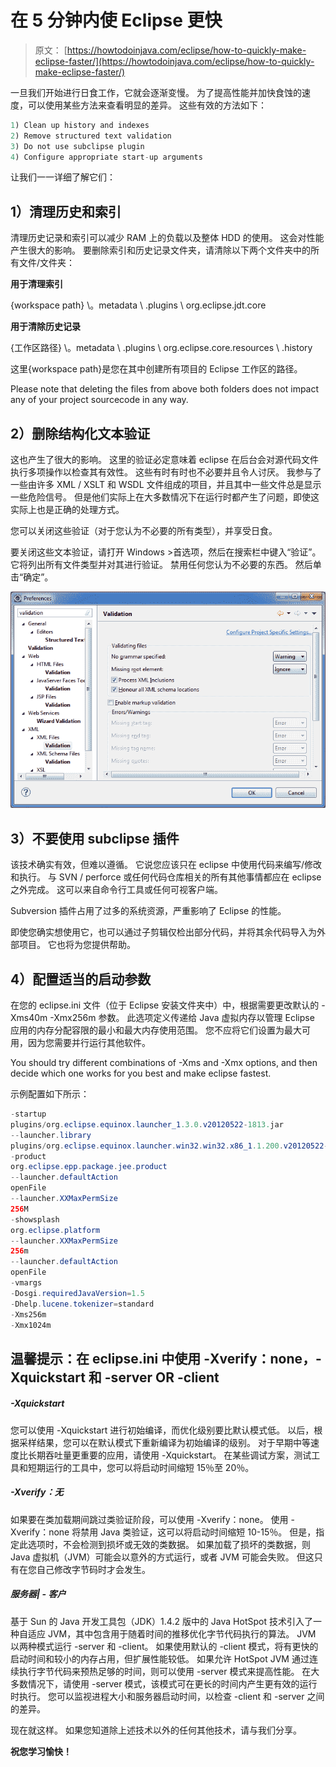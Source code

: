 # 在 5 分钟内使 Eclipse 更快

> 原文： [https://howtodoinjava.com/eclipse/how-to-quickly-make-eclipse-faster/](https://howtodoinjava.com/eclipse/how-to-quickly-make-eclipse-faster/)

一旦我们开始进行日食工作，它就会逐渐变慢。 为了提高性能并加快食蚀的速度，可以使用某些方法来查看明显的差异。 这些有效的方法如下：

```java
1) Clean up history and indexes
2) Remove structured text validation
3) Do not use subclipse plugin
4) Configure appropriate start-up arguments
```

让我们一一详细了解它们：

## 1）清理历史和索引

清理历史记录和索引可以减少 RAM 上的负载以及整体 HDD 的使用。 这会对性能产生很大的影响。 要删除索引和历史记录文件夹，请清除以下两个文件夹中的所有文件/文件夹：

**用于清理索引**

{workspace path} \。metadata \ .plugins \ org.eclipse.jdt.core

**用于清除历史记录**

{工作区路径} \。metadata \ .plugins \ org.eclipse.core.resources \ .history

这里{workspace path}是您在其中创建所有项目的 Eclipse 工作区的路径。

Please note that deleting the files from above both folders does not impact any of your project sourcecode in any way.

## 2）删除结构化文本验证

这也产生了很大的影响。 这里的验证必定意味着 eclipse 在后台会对源代码文件执行多项操作以检查其有效性。 这些有时有时也不必要并且令人讨厌。 我参与了一些由许多 XML / XSLT 和 WSDL 文件组成的项目，并且其中一些文件总是显示一些危险信号。 但是他们实际上在大多数情况下在运行时都产生了问题，即使这实际上也是正确的处理方式。

您可以关闭这些验证（对于您认为不必要的所有类型），并享受日食。

要关闭这些文本验证，请打开 Windows >首选项，然后在搜索栏中键入“验证”。 它将列出所有文件类型并对其进行验证。 禁用任何您认为不必要的东西。 然后单击“确定”。

![eclipse_validation](img/feb6f96a89510654ce2840a6914d0585.png)

## 3）不要使用 subclipse 插件

该技术确实有效，但难以遵循。 它说您应该只在 eclipse 中使用代码来编写/修改和执行。 与 SVN / perforce 或任何代码仓库相关的所有其他事情都应在 eclipse 之外完成。 这可以来自命令行工具或任何可视客户端。

Subversion 插件占用了过多的系统资源，严重影响了 Eclipse 的性能。

即使您确实想使用它，也可以通过子剪辑仅检出部分代码，并将其余代码导入为外部项目。 它也将为您提供帮助。

## 4）配置适当的启动参数

在您的 eclipse.ini 文件（位于 Eclipse 安装文件夹中）中，根据需要更改默认的 -Xms40m -Xmx256m 参数。 此选项定义传递给 Java 虚拟内存以管理 Eclipse 应用的内存分配容限的最小和最大内存使用范围。 您不应将它们设置为最大可用，因为您需要并行运行其他软件。

You should try different combinations of -Xms and -Xmx options, and then decide which one works for you best and make eclipse fastest.

示例配置如下所示：

```java
-startup
plugins/org.eclipse.equinox.launcher_1.3.0.v20120522-1813.jar
--launcher.library
plugins/org.eclipse.equinox.launcher.win32.win32.x86_1.1.200.v20120522-1813
-product
org.eclipse.epp.package.jee.product
--launcher.defaultAction
openFile
--launcher.XXMaxPermSize
256M
-showsplash
org.eclipse.platform
--launcher.XXMaxPermSize
256m
--launcher.defaultAction
openFile
-vmargs
-Dosgi.requiredJavaVersion=1.5
-Dhelp.lucene.tokenizer=standard
-Xms256m
-Xmx1024m

```

## 温馨提示：在 eclipse.ini 中使用 -Xverify：none，-Xquickstart 和 -server OR -client

##### -Xquickstart

您可以使用 -Xquickstart 进行初始编译，而优化级别要比默认模式低。 以后，根据采样结果，您可以在默认模式下重新编译为初始编译的级别。 对于早期中等速度比长期吞吐量更重要的应用，请使用 -Xquickstart。 在某些调试方案，测试工具和短期运行的工具中，您可以将启动时间缩短 15％至 20％。

##### -Xverify：无

如果要在类加载期间跳过类验证阶段，可以使用 -Xverify：none。 使用 -Xverify：none 将禁用 Java 类验证，这可以将启动时间缩短 10-15％。 但是，指定此选项时，不会检测到损坏或无效的类数据。 如果加载了损坏的类数据，则 Java 虚拟机（JVM）可能会以意外的方式运行，或者 JVM 可能会失败。 但这只有在您自己修改字节码时才会发生。

##### 服务器| - 客户

基于 Sun 的 Java 开发工具包（JDK）1.4.2 版中的 Java HotSpot 技术引入了一种自适应 JVM，其中包含用于随着时间的推移优化字节代码执行的算法。 JVM 以两种模式运行 -server 和 -client。 如果使用默认的 -client 模式，将有更快的启动时间和较小的内存占用，但扩展性能较低。 如果允许 HotSpot JVM 通过连续执行字节代码来预热足够的时间，则可以使用 -server 模式来提高性能。 在大多数情况下，请使用 -server 模式，该模式可在更长的时间内产生更有效的运行时执行。 您可以监视进程大小和服务器启动时间，以检查 -client 和 -server 之间的差异。

现在就这样。 如果您知道除上述技术以外的任何其他技术，请与我们分享。

**祝您学习愉快！**